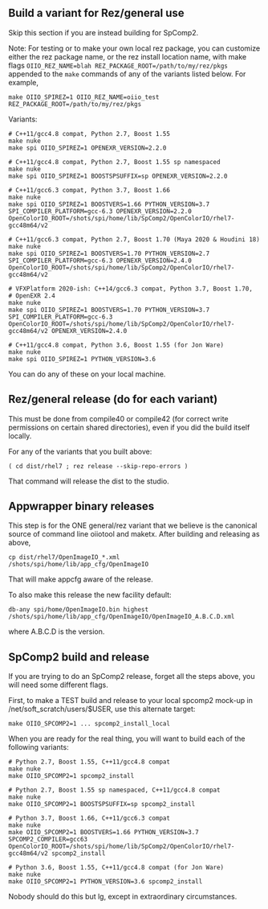Build a variant for Rez/general use
-----------------------------------

Skip this section if you are instead building for SpComp2.

Note: For testing or to make your own local rez package, you can customize
either the rez package name, or the rez install location name, with make
flags `OIIO_REZ_NAME=blah REZ_PACKAGE_ROOT=/path/to/my/rez/pkgs` appended
to the `make` commands of any of the variants listed below. For example,

    make OIIO_SPIREZ=1 OIIO_REZ_NAME=oiio_test REZ_PACKAGE_ROOT=/path/to/my/rez/pkgs


Variants:

    # C++11/gcc4.8 compat, Python 2.7, Boost 1.55
    make nuke
    make spi OIIO_SPIREZ=1 OPENEXR_VERSION=2.2.0

    # C++11/gcc4.8 compat, Python 2.7, Boost 1.55 sp namespaced
    make nuke
    make spi OIIO_SPIREZ=1 BOOSTSPSUFFIX=sp OPENEXR_VERSION=2.2.0

    # C++11/gcc6.3 compat, Python 3.7, Boost 1.66
    make nuke
    make spi OIIO_SPIREZ=1 BOOSTVERS=1.66 PYTHON_VERSION=3.7 SPI_COMPILER_PLATFORM=gcc-6.3 OPENEXR_VERSION=2.2.0 OpenColorIO_ROOT=/shots/spi/home/lib/SpComp2/OpenColorIO/rhel7-gcc48m64/v2

    # C++11/gcc6.3 compat, Python 2.7, Boost 1.70 (Maya 2020 & Houdini 18)
    make nuke
    make spi OIIO_SPIREZ=1 BOOSTVERS=1.70 PYTHON_VERSION=2.7 SPI_COMPILER_PLATFORM=gcc-6.3 OPENEXR_VERSION=2.4.0 OpenColorIO_ROOT=/shots/spi/home/lib/SpComp2/OpenColorIO/rhel7-gcc48m64/v2

    # VFXPlatform 2020-ish: C++14/gcc6.3 compat, Python 3.7, Boost 1.70,
    # OpenEXR 2.4
    make nuke
    make spi OIIO_SPIREZ=1 BOOSTVERS=1.70 PYTHON_VERSION=3.7 SPI_COMPILER_PLATFORM=gcc-6.3 OpenColorIO_ROOT=/shots/spi/home/lib/SpComp2/OpenColorIO/rhel7-gcc48m64/v2 OPENEXR_VERSION=2.4.0

    # C++11/gcc4.8 compat, Python 3.6, Boost 1.55 (for Jon Ware)
    make nuke
    make spi OIIO_SPIREZ=1 PYTHON_VERSION=3.6

You can do any of these on your local machine.


Rez/general release (do for each variant)
-----------------------------------------

This must be done from compile40 or compile42 (for correct write permissions
on certain shared directories), even if you did the build itself locally.

For any of the variants that you built above:

    ( cd dist/rhel7 ; rez release --skip-repo-errors )

That command will release the dist to the studio.


Appwrapper binary releases
--------------------------

This step is for the ONE general/rez variant that we believe is the
canonical source of command line oiiotool and maketx. After building and
releasing as above,

    cp dist/rhel7/OpenImageIO_*.xml /shots/spi/home/lib/app_cfg/OpenImageIO

That will make appcfg aware of the release.

To also make this release the new facility default:

    db-any spi/home/OpenImageIO.bin highest /shots/spi/home/lib/app_cfg/OpenImageIO/OpenImageIO_A.B.C.D.xml

where A.B.C.D is the version.


SpComp2 build and release
-------------------------

If you are trying to do an SpComp2 release, forget all the steps above, you
will need some different flags.

First, to make a TEST build and release to your local spcomp2 mock-up
in /net/soft_scratch/users/$USER, use this alternate target:

    make OIIO_SPCOMP2=1 ... spcomp2_install_local

When you are ready for the real thing, you will want to build each of the
following variants:

    # Python 2.7, Boost 1.55, C++11/gcc4.8 compat
    make nuke
    make OIIO_SPCOMP2=1 spcomp2_install

    # Python 2.7, Boost 1.55 sp namespaced, C++11/gcc4.8 compat
    make nuke
    make OIIO_SPCOMP2=1 BOOSTSPSUFFIX=sp spcomp2_install

    # Python 3.7, Boost 1.66, C++11/gcc6.3 compat
    make nuke
    make OIIO_SPCOMP2=1 BOOSTVERS=1.66 PYTHON_VERSION=3.7 SPCOMP2_COMPILER=gcc63 OpenColorIO_ROOT=/shots/spi/home/lib/SpComp2/OpenColorIO/rhel7-gcc48m64/v2 spcomp2_install

    # Python 3.6, Boost 1.55, C++11/gcc4.8 compat (for Jon Ware)
    make nuke
    make OIIO_SPCOMP2=1 PYTHON_VERSION=3.6 spcomp2_install

Nobody should do this but lg, except in extraordinary circumstances.
